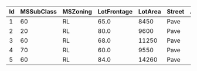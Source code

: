 Id|MSSubClass|MSZoning|LotFrontage|LotArea|Street|Alley|LotShape|LandContour|Utilities|LotConfig|LandSlope|Neighborhood|Condition1|Condition2|BldgType|HouseStyle|OverallQual|OverallCond|YearBuilt|YearRemodAdd|RoofStyle|RoofMatl|Exterior1st|Exterior2nd|MasVnrType|MasVnrArea|ExterQual|ExterCond|Foundation|BsmtQual|BsmtCond|BsmtExposure|BsmtFinType1|BsmtFinSF1|BsmtFinType2|BsmtFinSF2|BsmtUnfSF|TotalBsmtSF|Heating|HeatingQC|CentralAir|Electrical|1stFlrSF|2ndFlrSF|LowQualFinSF|GrLivArea|BsmtFullBath|BsmtHalfBath|FullBath|HalfBath|BedroomAbvGr|KitchenAbvGr|KitchenQual|TotRmsAbvGrd|Functional|Fireplaces|FireplaceQu|GarageType|GarageYrBlt|GarageFinish|GarageCars|GarageArea|GarageQual|GarageCond|PavedDrive|WoodDeckSF|OpenPorchSF|EnclosedPorch|3SsnPorch|ScreenPorch|PoolArea|PoolQC|Fence|MiscFeature|MiscVal|MoSold|YrSold|SaleType|SaleCondition
---|---|---|---|---|---|---|---|---|---|---|---|---|---|---|---|---|---|---|---|---|---|---|---|---|---|---|---|---|---|---|---|---|---|---|---|---|---|---|---|---|---|---|---|---|---|---|---|---|---|---|---|---|---|---|---|---|---|---|---|---|---|---|---|---|---|---|---|---|---|---|---|---|---|---|---|---|---|---|---
1|60|RL|65.0|8450|Pave||Reg|Lvl|AllPub|Inside|Gtl|CollgCr|Norm|Norm|1Fam|2Story|7|5|2003|2003|Gable|CompShg|VinylSd|VinylSd|BrkFace|196.0|Gd|TA|PConc|Gd|TA|No|GLQ|706|Unf|0|150|856|GasA|Ex|Y|SBrkr|856|854|0|1710|1|0|2|1|3|1|Gd|8|Typ|0||Attchd|2003.0|RFn|2|548|TA|TA|Y|0|61|0|0|0|0||||0|2|2008|WD|Normal
2|20|RL|80.0|9600|Pave||Reg|Lvl|AllPub|FR2|Gtl|Veenker|Feedr|Norm|1Fam|1Story|6|8|1976|1976|Gable|CompShg|MetalSd|MetalSd|None|0.0|TA|TA|CBlock|Gd|TA|Gd|ALQ|978|Unf|0|284|1262|GasA|Ex|Y|SBrkr|1262|0|0|1262|0|1|2|0|3|1|TA|6|Typ|1|TA|Attchd|1976.0|RFn|2|460|TA|TA|Y|298|0|0|0|0|0||||0|5|2007|WD|Normal
3|60|RL|68.0|11250|Pave||IR1|Lvl|AllPub|Inside|Gtl|CollgCr|Norm|Norm|1Fam|2Story|7|5|2001|2002|Gable|CompShg|VinylSd|VinylSd|BrkFace|162.0|Gd|TA|PConc|Gd|TA|Mn|GLQ|486|Unf|0|434|920|GasA|Ex|Y|SBrkr|920|866|0|1786|1|0|2|1|3|1|Gd|6|Typ|1|TA|Attchd|2001.0|RFn|2|608|TA|TA|Y|0|42|0|0|0|0||||0|9|2008|WD|Normal
4|70|RL|60.0|9550|Pave||IR1|Lvl|AllPub|Corner|Gtl|Crawfor|Norm|Norm|1Fam|2Story|7|5|1915|1970|Gable|CompShg|Wd Sdng|Wd Shng|None|0.0|TA|TA|BrkTil|TA|Gd|No|ALQ|216|Unf|0|540|756|GasA|Gd|Y|SBrkr|961|756|0|1717|1|0|1|0|3|1|Gd|7|Typ|1|Gd|Detchd|1998.0|Unf|3|642|TA|TA|Y|0|35|272|0|0|0||||0|2|2006|WD|Abnorml
5|60|RL|84.0|14260|Pave||IR1|Lvl|AllPub|FR2|Gtl|NoRidge|Norm|Norm|1Fam|2Story|8|5|2000|2000|Gable|CompShg|VinylSd|VinylSd|BrkFace|350.0|Gd|TA|PConc|Gd|TA|Av|GLQ|655|Unf|0|490|1145|GasA|Ex|Y|SBrkr|1145|1053|0|2198|1|0|2|1|4|1|Gd|9|Typ|1|TA|Attchd|2000.0|RFn|3|836|TA|TA|Y|192|84|0|0|0|0||||0|12|2008|WD|Normal
